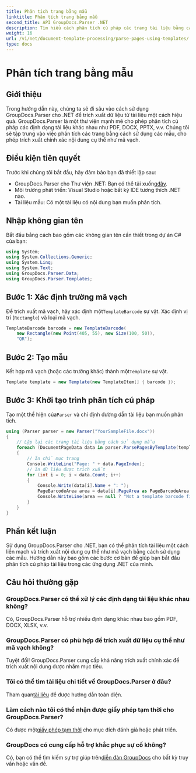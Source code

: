 ```yaml
---
title: Phân tích trang bằng mẫu
linktitle: Phân tích trang bằng mẫu
second_title: API GroupDocs.Parser .NET
description: Tìm hiểu cách phân tích cú pháp các trang tài liệu bằng cách sử dụng các mẫu trong .NET với GroupDocs.Parser. Trích xuất nội dung cụ thể một cách hiệu quả cho ứng dụng của bạn.
weight: 16
url: /vi/net/document-template-processing/parse-pages-using-templates/
type: docs
---
```

# Phân tích trang bằng mẫu

## Giới thiệu
Trong hướng dẫn này, chúng ta sẽ đi sâu vào cách sử dụng GroupDocs.Parser cho .NET để trích xuất dữ liệu từ tài liệu một cách hiệu quả. GroupDocs.Parser là một thư viện mạnh mẽ cho phép phân tích cú pháp các định dạng tài liệu khác nhau như PDF, DOCX, PPTX, v.v. Chúng tôi sẽ tập trung vào việc phân tích các trang bằng cách sử dụng các mẫu, cho phép trích xuất chính xác nội dung cụ thể như mã vạch.
## Điều kiện tiên quyết
Trước khi chúng tôi bắt đầu, hãy đảm bảo bạn đã thiết lập sau:
-  GroupDocs.Parser cho Thư viện .NET: Bạn có thể tải xuống[đây](https://releases.groupdocs.com/parser/net/).
- Môi trường phát triển: Visual Studio hoặc bất kỳ IDE tương thích .NET nào.
- Tài liệu mẫu: Có một tài liệu có nội dung bạn muốn phân tích.

## Nhập không gian tên
Bắt đầu bằng cách bao gồm các không gian tên cần thiết trong dự án C# của bạn:
```csharp
using System;
using System.Collections.Generic;
using System.Linq;
using System.Text;
using GroupDocs.Parser.Data;
using GroupDocs.Parser.Templates;
```
## Bước 1: Xác định trường mã vạch
 Để trích xuất mã vạch, hãy xác định một`TemplateBarcode` sự vật. Xác định vị trí (`Rectangle`) và loại mã vạch.
```csharp
TemplateBarcode barcode = new TemplateBarcode(
    new Rectangle(new Point(405, 55), new Size(100, 50)),
    "QR");
```
## Bước 2: Tạo mẫu
 Kết hợp mã vạch (hoặc các trường khác) thành một`Template` sự vật.
```csharp
Template template = new Template(new TemplateItem[] { barcode });
```
## Bước 3: Khởi tạo trình phân tích cú pháp
 Tạo một thể hiện của`Parser` và chỉ định đường dẫn tài liệu bạn muốn phân tích.
```csharp
using (Parser parser = new Parser("YourSampleFile.docx"))
{
    // Lặp lại các trang tài liệu bằng cách sử dụng mẫu
    foreach (DocumentPageData data in parser.ParsePagesByTemplate(template))
    {
        // In chỉ mục trang
        Console.WriteLine("Page: " + data.PageIndex);
        // In dữ liệu được trích xuất
        for (int i = 0; i < data.Count; i++)
        {
            Console.Write(data[i].Name + ": ");
            PageBarcodeArea area = data[i].PageArea as PageBarcodeArea;
            Console.WriteLine(area == null ? "Not a template barcode field" : area.Value);
        }
    }
}
```

## Phần kết luận
Sử dụng GroupDocs.Parser cho .NET, bạn có thể phân tích tài liệu một cách liền mạch và trích xuất nội dung cụ thể như mã vạch bằng cách sử dụng các mẫu. Hướng dẫn này bao gồm các bước cơ bản để giúp bạn bắt đầu phân tích cú pháp tài liệu trong các ứng dụng .NET của mình.

## Câu hỏi thường gặp
### GroupDocs.Parser có thể xử lý các định dạng tài liệu khác nhau không?
Có, GroupDocs.Parser hỗ trợ nhiều định dạng khác nhau bao gồm PDF, DOCX, XLSX, v.v.
### GroupDocs.Parser có phù hợp để trích xuất dữ liệu cụ thể như mã vạch không?
Tuyệt đối! GroupDocs.Parser cung cấp khả năng trích xuất chính xác để trích xuất nội dung được nhắm mục tiêu.
### Tôi có thể tìm tài liệu chi tiết về GroupDocs.Parser ở đâu?
 Tham quan[tài liệu](https://tutorials.groupdocs.com/parser/net/) để được hướng dẫn toàn diện.
### Làm cách nào tôi có thể nhận được giấy phép tạm thời cho GroupDocs.Parser?
 Có được một[giấy phép tạm thời](https://purchase.groupdocs.com/temporary-license/) cho mục đích đánh giá hoặc phát triển.
### GroupDocs có cung cấp hỗ trợ khắc phục sự cố không?
 Có, bạn có thể tìm kiếm sự trợ giúp trên[diễn đàn GroupDocs](https://forum.groupdocs.com/c/parser/17) cho bất kỳ truy vấn hoặc vấn đề.